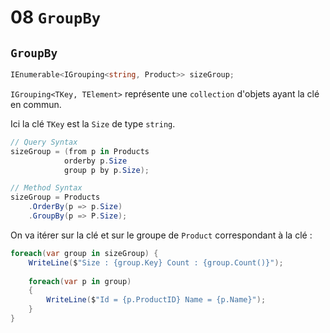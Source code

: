 # 08 `GroupBy`



## `GroupBy`

```cs
IEnumerable<IGrouping<string, Product>> sizeGroup;
```

`IGrouping<TKey, TElement>` représente une `collection` d'objets ayant la clé en commun.

Ici la clé `TKey` est la `Size` de type `string`.

```cs
// Query Syntax
sizeGroup = (from p in Products
            orderby p.Size
            group p by p.Size);
```

```cs
// Method Syntax
sizeGroup = Products
    .OrderBy(p => p.Size)
    .GroupBy(p => P.Size);
```

On va itérer sur la clé et sur le groupe de `Product` correspondant à la clé :

```cs
foreach(var group in sizeGroup) {
    WriteLine($"Size : {group.Key} Count : {group.Count()}");
    
    foreach(var p in group)
    {
        WriteLine($"Id = {p.ProductID} Name = {p.Name}");
    }
}
```

